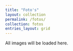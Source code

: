 ```yaml
---
title: "Foto's"
layout: collection
permalink: /fotos/
collection: fotos
entries_layout: grid
---
```


All images will be loaded here.